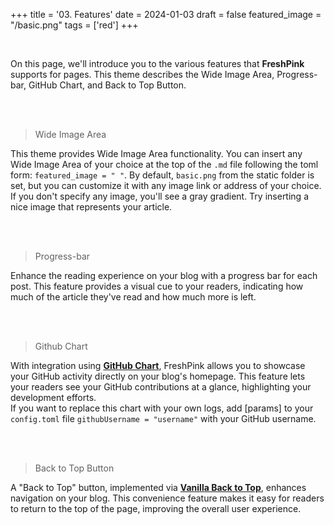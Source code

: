 +++
title = '03. Features'
date = 2024-01-03
draft = false
featured_image = "/basic.png"
tags = ['red']
+++

<br>

On this page, we'll introduce you to the various features that **FreshPink** supports for pages. This theme describes the Wide Image Area, Progress-bar, GitHub Chart, and Back to Top Button.

<br>
<br>

> Wide Image Area

This theme provides Wide Image Area functionality. You can insert any Wide Image Area of your choice at the top of the `.md` file following the toml form: `featured_image = " "`. By default, `basic.png` from the static folder is set, but you can customize it with any image link or address of your choice. If you don't specify any image, you'll see a gray gradient. Try inserting a nice image that represents your article.

<br>
<br>

> Progress-bar

Enhance the reading experience on your blog with a progress bar for each post. This feature provides a visual cue to your readers, indicating how much of the article they've read and how much more is left.

<br>
<br>

> Github Chart

With integration using [**GitHub Chart**](https://github.com/akerl/githubchart), FreshPink allows you to showcase your GitHub activity directly on your blog's homepage. This feature lets your readers see your GitHub contributions at a glance, highlighting your development efforts.
<br>
If you want to replace this chart with your own logs, add [params] to your `config.toml` file `githubUsername = "username"` with your GitHub username.

<br>
<br>

> Back to Top Button

A "Back to Top" button, implemented via [**Vanilla Back to Top**](https://github.com/vfeskov/vanilla-back-to-top), enhances navigation on your blog. This convenience feature makes it easy for readers to return to the top of the page, improving the overall user experience.

<br>
<br>

